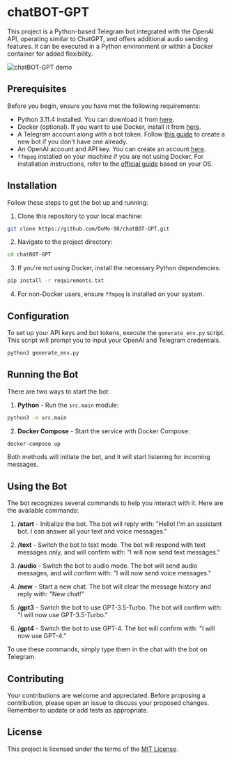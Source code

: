 # chatBOT-GPT

This project is a Python-based Telegram bot integrated with the OpenAI API, operating similar to ChatGPT, and offers additional audio sending features. It can be executed in a Python environment or within a Docker container for added flexibility.

![chatBOT-GPT demo](./docs/chatBOT-GPT.gif)

## Prerequisites

Before you begin, ensure you have met the following requirements:

- Python 3.11.4 installed. You can download it from [here](https://www.python.org/downloads/).
- Docker (optional). If you want to use Docker, install it from [here](https://docs.docker.com/engine/install/).
- A Telegram account along with a bot token. Follow [this guide](https://core.telegram.org/bots#creating-a-new-bot) to create a new bot if you don't have one already.
- An OpenAI account and API key. You can create an account [here](https://www.openai.com/).
- `ffmpeg` installed on your machine if you are not using Docker. For installation instructions, refer to the [official guide](https://ffmpeg.org/download.html) based on your OS.

## Installation

Follow these steps to get the bot up and running:

1. Clone this repository to your local machine:

```bash
git clone https://github.com/DoMo-98/chatBOT-GPT.git
```

2. Navigate to the project directory:

```bash
cd chatBOT-GPT
```

3. If you're not using Docker, install the necessary Python dependencies:

```bash
pip install -r requirements.txt
```

4. For non-Docker users, ensure `ffmpeg` is installed on your system.

## Configuration

To set up your API keys and bot tokens, execute the `generate_env.py` script. This script will prompt you to input your OpenAI and Telegram credentials.

```bash
python3 generate_env.py
```

## Running the Bot

There are two ways to start the bot:

1. **Python** - Run the `src.main` module:

```bash
python3 -m src.main
```

2. **Docker Compose** - Start the service with Docker Compose:

```bash
docker-compose up
```

Both methods will initiate the bot, and it will start listening for incoming messages.


## Using the Bot

The bot recognizes several commands to help you interact with it. Here are the available commands:

1. **/start** - Initialize the bot. The bot will reply with: "Hello! I'm an assistant bot. I can answer all your text and voice messages."

2. **/text** - Switch the bot to text mode. The bot will respond with text messages only, and will confirm with: "I will now send text messages."

3. **/audio** - Switch the bot to audio mode. The bot will send audio messages, and will confirm with: "I will now send voice messages."

4. **/new** - Start a new chat. The bot will clear the message history and reply with: "New chat!"

5. **/gpt3** - Switch the bot to use GPT-3.5-Turbo. The bot will confirm with: "I will now use GPT-3.5-Turbo."

6. **/gpt4** - Switch the bot to use GPT-4. The bot will confirm with: "I will now use GPT-4."

To use these commands, simply type them in the chat with the bot on Telegram.

## Contributing

Your contributions are welcome and appreciated. Before proposing a contribution, please open an issue to discuss your proposed changes. Remember to update or add tests as appropriate.

## License

This project is licensed under the terms of the [MIT License](LICENSE).
